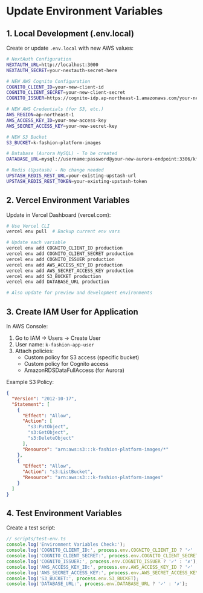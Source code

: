# Update Environment Variables

## 1. Local Development (.env.local)

Create or update `.env.local` with new AWS values:

```bash
# NextAuth Configuration
NEXTAUTH_URL=http://localhost:3000
NEXTAUTH_SECRET=your-nextauth-secret-here

# NEW AWS Cognito Configuration
COGNITO_CLIENT_ID=your-new-client-id
COGNITO_CLIENT_SECRET=your-new-client-secret
COGNITO_ISSUER=https://cognito-idp.ap-northeast-1.amazonaws.com/your-new-pool-id

# NEW AWS Credentials (for S3, etc.)
AWS_REGION=ap-northeast-1
AWS_ACCESS_KEY_ID=your-new-access-key
AWS_SECRET_ACCESS_KEY=your-new-secret-key

# NEW S3 Bucket
S3_BUCKET=k-fashion-platform-images

# Database (Aurora MySQL) - To be created
DATABASE_URL=mysql://username:password@your-new-aurora-endpoint:3306/kfashion

# Redis (Upstash) - No change needed
UPSTASH_REDIS_REST_URL=your-existing-upstash-url
UPSTASH_REDIS_REST_TOKEN=your-existing-upstash-token
```

## 2. Vercel Environment Variables

Update in Vercel Dashboard (vercel.com):

```bash
# Use Vercel CLI
vercel env pull  # Backup current env vars

# Update each variable
vercel env add COGNITO_CLIENT_ID production
vercel env add COGNITO_CLIENT_SECRET production
vercel env add COGNITO_ISSUER production
vercel env add AWS_ACCESS_KEY_ID production
vercel env add AWS_SECRET_ACCESS_KEY production
vercel env add S3_BUCKET production
vercel env add DATABASE_URL production

# Also update for preview and development environments
```

## 3. Create IAM User for Application

In AWS Console:
1. Go to IAM → Users → Create User
2. User name: `k-fashion-app-user`
3. Attach policies:
   - Custom policy for S3 access (specific bucket)
   - Custom policy for Cognito access
   - AmazonRDSDataFullAccess (for Aurora)

Example S3 Policy:
```json
{
  "Version": "2012-10-17",
  "Statement": [
    {
      "Effect": "Allow",
      "Action": [
        "s3:PutObject",
        "s3:GetObject",
        "s3:DeleteObject"
      ],
      "Resource": "arn:aws:s3:::k-fashion-platform-images/*"
    },
    {
      "Effect": "Allow",
      "Action": "s3:ListBucket",
      "Resource": "arn:aws:s3:::k-fashion-platform-images"
    }
  ]
}
```

## 4. Test Environment Variables

Create a test script:
```typescript
// scripts/test-env.ts
console.log('Environment Variables Check:');
console.log('COGNITO_CLIENT_ID:', process.env.COGNITO_CLIENT_ID ? '✓' : '✗');
console.log('COGNITO_CLIENT_SECRET:', process.env.COGNITO_CLIENT_SECRET ? '✓' : '✗');
console.log('COGNITO_ISSUER:', process.env.COGNITO_ISSUER ? '✓' : '✗');
console.log('AWS_ACCESS_KEY_ID:', process.env.AWS_ACCESS_KEY_ID ? '✓' : '✗');
console.log('AWS_SECRET_ACCESS_KEY:', process.env.AWS_SECRET_ACCESS_KEY ? '✓' : '✗');
console.log('S3_BUCKET:', process.env.S3_BUCKET);
console.log('DATABASE_URL:', process.env.DATABASE_URL ? '✓' : '✗');
```
